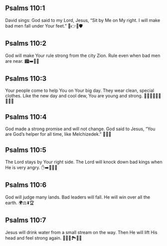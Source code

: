 ## Psalms 110:1
David sings: God said to my Lord, Jesus, “Sit by Me on My right. I will make bad men fall under Your feet.” 👑👉🦶🛡️
## Psalms 110:2
God will make Your rule strong from the city Zion. Rule even when bad men are near. 🏙️➡️👑💪
## Psalms 110:3
Your people come to help You on Your big day. They wear clean, special clothes. Like the new day and cool dew, You are young and strong. 👥🏃‍♂️🏃‍♀️👕✨🌅💧
## Psalms 110:4
God made a strong promise and will not change. God said to Jesus, “You are God’s helper for all time, like Melchizedek.” 🤝📜⏰
## Psalms 110:5
The Lord stays by Your right side. The Lord will knock down bad kings when He is very angry. ✋➡️👑💥😠
## Psalms 110:6
God will judge many lands. Bad leaders will fall. He will win over all the earth. 🌍⚖️⬇️🏆
## Psalms 110:7
Jesus will drink water from a small stream on the way. Then He will lift His head and feel strong again. 🚶‍♂️💧🏞️🙂💪
